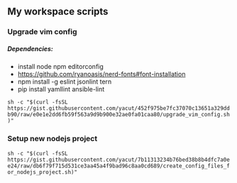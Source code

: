 ## My workspace scripts

### Upgrade vim config

##### Dependencies:
- install node npm editorconfig
- https://github.com/ryanoasis/nerd-fonts#font-installation
- npm install -g eslint jsonlint tern
- pip install yamllint ansible-lint

`sh -c "$(curl -fsSL https://gist.githubusercontent.com/yacut/452f975be7fc37070c13651a329ddb90/raw/e0e1e2dd6fb59f563a9d9b900e32ae0fa01caa80/upgrade_vim_config.sh)"`

### Setup new nodejs project

`sh -c "$(curl -fsSL https://gist.githubusercontent.com/yacut/7b11313234b76bed38b8b4dfc7a0ee24/raw/db6f79f715d531ce3aa45a4f9bad96c8aa0cd689/create_config_files_for_nodejs_project.sh)"`
